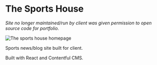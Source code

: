 # The Sports House
*Site no longer maintained/run by client was given permission to open source code for portfolio.*

![The sports house homepage](https://i.imgur.com/LUzgAPU.png)

Sports news/blog site built for client.

Built with React and Contentful CMS.
